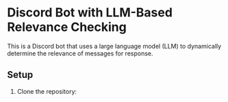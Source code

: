 # Discord Bot with LLM-Based Relevance Checking

This is a Discord bot that uses a large language model (LLM) to dynamically determine the relevance of messages for response.

## Setup

1. Clone the repository:
